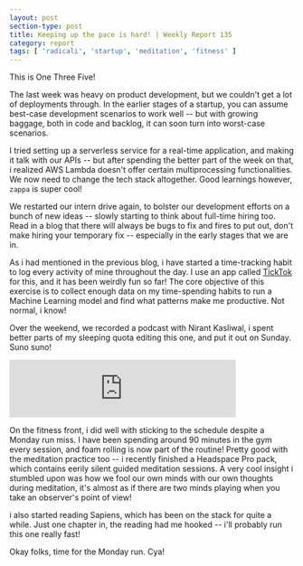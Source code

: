 ```yaml
---
layout: post
section-type: post
title: Keeping up the pace is hard! | Weekly Report 135
category: report
tags: [ 'radicali', 'startup', 'meditation', 'fitness' ]
---
```


This is One Three Five!

The last week was heavy on product development, but we couldn't get a lot of deployments through. In the earlier stages of a startup, you can assume best-case development scenarios to work well -- but with growing baggage, both in code and backlog, it can soon turn into worst-case scenarios.

I tried setting up a serverless service for a real-time application, and making it talk with our APIs -- but after spending the better part of the week on that, i realized AWS Lambda doesn't offer certain multiprocessing functionalities. We now need to change the tech stack altogether. Good learnings however, `zappa` is super cool!

We restarted our intern drive again, to bolster our development efforts on a bunch of new ideas -- slowly starting to think about full-time hiring too. Read in a blog that there will always be bugs to fix and fires to put out, don't make hiring your temporary fix -- especially in the early stages that we are in. 

As i had mentioned in the previous blog, i have started a time-tracking habit to log every activity of mine throughout the day. I use an app called [TickTok](https://play.google.com/store/apps/details?id=fi.finlabs.timetracker) for this, and it has been weirdly fun so far! The core objective of this exercise is to collect enough data on my time-spending habits to run a Machine Learning model and find what patterns make me productive. Not normal, i know!

Over the weekend, we recorded a podcast with Nirant Kasliwal, i spent better parts of my sleeping quota editing this one, and put it out on Sunday. Suno suno!

<iframe src="https://anchor.fm/earlytwenties/embed/episodes/The-Ultimate-Information-Broker-from-Pilani---Guest-Episode-with-Nirant-Kasliwal-e3lr1l" height="102px" width="400px" frameborder="0" scrolling="no"></iframe>

On the fitness front, i did well with sticking to the schedule despite a Monday run miss. I have been spending around 90 minutes in the gym every session, and foam rolling is now part of the routine! Pretty good with the meditation practice too -- i recently finished a Headspace Pro pack, which contains eerily silent guided meditation sessions. A very cool insight i stumbled upon was how we fool our own minds with our own thoughts during meditation, it's almost as if there are two minds playing when you take an observer's point of view!

i also started reading Sapiens, which has been on the stack for quite a while. Just one chapter in, the reading had me hooked -- i'll probably run this one really fast!

Okay folks, time for the Monday run. Cya!